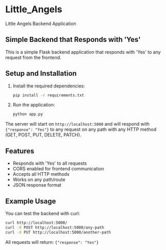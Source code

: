 # Little_Angels
Little Angels Backend Application

## Simple Backend that Responds with 'Yes'

This is a simple Flask backend application that responds with 'Yes' to any request from the frontend.

## Setup and Installation

1. Install the required dependencies:
   ```bash
   pip install -r requirements.txt
   ```

2. Run the application:
   ```bash
   python app.py
   ```

The server will start on `http://localhost:5000` and will respond with `{"response": "Yes"}` to any request on any path with any HTTP method (GET, POST, PUT, DELETE, PATCH).

## Features

- Responds with 'Yes' to all requests
- CORS enabled for frontend communication
- Accepts all HTTP methods
- Works on any path/route
- JSON response format

## Example Usage

You can test the backend with curl:
```bash
curl http://localhost:5000/
curl -X POST http://localhost:5000/any-path
curl -X PUT http://localhost:5000/another-path
```

All requests will return: `{"response": "Yes"}` 
